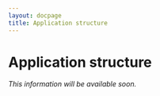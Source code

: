```yaml
---
layout: docpage
title: Application structure
---
```


# Application structure

*This information will be available soon.*
